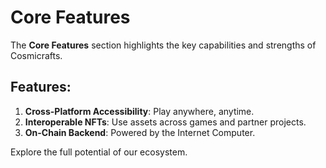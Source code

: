 # Core Features

The **Core Features** section highlights the key capabilities and strengths of Cosmicrafts.

## Features:
1. **Cross-Platform Accessibility**: Play anywhere, anytime.
2. **Interoperable NFTs**: Use assets across games and partner projects.
3. **On-Chain Backend**: Powered by the Internet Computer.

Explore the full potential of our ecosystem.
